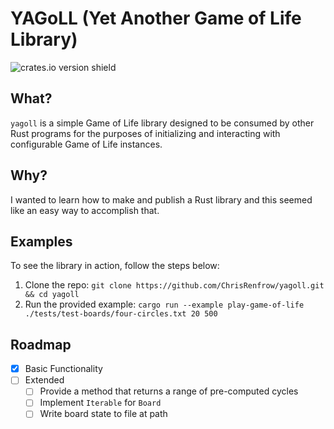 # YAGoLL (Yet Another Game of Life Library)

![crates.io version shield](https://img.shields.io/crates/v/yagoll.svg)

## What?

`yagoll` is a simple Game of Life library designed to be consumed by other Rust programs for the purposes of initializing and interacting with configurable Game of Life instances.
	
## Why?

I wanted to learn how to make and publish a Rust library and this seemed like an easy way to accomplish that.

## Examples

To see the library in action, follow the steps below:

1. Clone the repo: 
   `git clone https://github.com/ChrisRenfrow/yagoll.git && cd yagoll`
2. Run the provided example:
   `cargo run --example play-game-of-life ./tests/test-boards/four-circles.txt 20 500`

## Roadmap

- [x] Basic Functionality
- [ ] Extended
  - [ ] Provide a method that returns a range of pre-computed cycles
  - [ ] Implement `Iterable` for `Board`
  - [ ] Write board state to file at path
